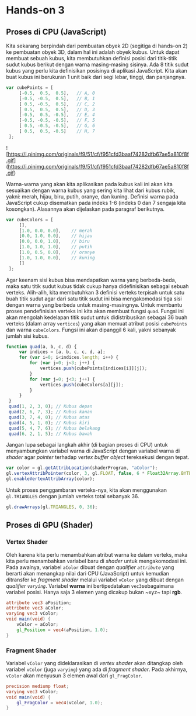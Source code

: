 # Hands-on 3

## Proses di CPU (JavaScript)

Kita sekarang berpindah dari pembuatan obyek 2D (segitiga di hands-on 2) ke pembuatan obyek 3D, dalam hal ini adalah obyek kubus. Untuk dapat membuat sebuah kubus, kita membutuhkan definisi posisi dari titik-titik sudut kubus berikut dengan warna masing-masing sisinya. Ada 8 titik sudut kubus yang perlu kita definisikan posisinya di aplikasi JavaScript. Kita akan buat kubus ini berukuran 1 unit baik dari segi lebar, tinggi, dan panjangnya.

```JavaScript
var cubePoints = [
     [-0.5,  0.5,  0.5],   // A, 0
     [-0.5, -0.5,  0.5],   // B, 1
     [ 0.5, -0.5,  0.5],   // C, 2 
     [ 0.5,  0.5,  0.5],   // D, 3
     [-0.5,  0.5, -0.5],   // E, 4
     [-0.5, -0.5, -0.5],   // F, 5
     [ 0.5, -0.5, -0.5],   // G, 6
     [ 0.5,  0.5, -0.5]    // H, 7 
 ];
```

![https://i.pinimg.com/originals/f9/51/cf/f951cfd3baaf74282dfb67ae5a810f8f.gif]
(https://i.pinimg.com/originals/f9/51/cf/f951cfd3baaf74282dfb67ae5a810f8f.gif)

Warna-warna yang akan kita aplikasikan pada kubus kali ini akan kita sesuaikan dengan warna kubus yang sering kita lihat dari kubus rubik, yakni: merah, hijau, biru, putih, oranye, dan kuning. Definisi warna pada JavaScript cukup disematkan pada indeks 1-6 (indeks 0 dan 7 sengaja kita kosongkan). Alasannya akan dijelaskan pada paragraf berikutnya.

```JavaScript
var cubeColors = [
     [],
     [1.0, 0.0, 0.0],    // merah
     [0.0, 1.0, 0.0],    // hijau
     [0.0, 0.0, 1.0],    // biru
     [1.0, 1.0, 1.0],    // putih
     [1.0, 0.5, 0.0],    // oranye
     [1.0, 1.0, 0.0],    // kuning
     []
 ];
```

Agar keenam sisi kubus bisa mendapatkan warna yang berbeda-beda, maka satu titik sudut kubus tidak cukup hanya didefinisikan sebagai sebuah verteks. Alih-alih, kita membutuhkan 3 definisi verteks terpisah untuk satu buah titik sudut agar dari satu titik sudut ini bisa mengakomodasi tiga sisi dengan warna yang berbeda untuk masing-masingnya. Untuk membantu proses pendefinisian verteks ini kita akan membuat fungsi `quad`. Fungsi ini akan mengolah kedelapan titik sudut untuk didistribusikan sebagai 36 buah verteks (dalam array `vertices`) yang akan memuat atribut posisi `cubePoints` dan warna `cubeColors`. Fungsi ini akan dipanggil 6 kali, yakni sebanyak jumlah sisi kubus.

```JavaScript
function quad(a, b, c, d) {
     var indices = [a, b, c, c, d, a];
     for (var i=0; i<indices.length; i++) {
         for (var j=0; j<3; j++) {
             vertices.push(cubePoints[indices[i]][j]);
         }
         for (var j=0; j<3; j++) {
             vertices.push(cubeColors[a][j]);
         }
     }
 }
 quad(1, 2, 3, 0); // Kubus depan
 quad(2, 6, 7, 3); // Kubus kanan
 quad(3, 7, 4, 0); // Kubus atas
 quad(4, 5, 1, 0); // Kubus kiri
 quad(5, 4, 7, 6); // Kubus belakang
 quad(6, 2, 1, 5); // Kubus bawah
```

Jangan lupa sebagai langkah akhir (di bagian proses di CPU) untuk menyambungkan variabel warna di JavaScript dengan variabel warna di _shader_ agar _pointer_ terhadap _vertex buffer object_ tereksekusi dengan tepat.

```JavaScript
var color = gl.getAttribLocation(shaderProgram, "aColor");
gl.vertexAttribPointer(color, 3, gl.FLOAT, false, 6 * Float32Array.BYTES_PER_ELEMENT, 3 * Float32Array.BYTES_PER_ELEMENT);
gl.enableVertexAttribArray(color);
```

Untuk proses penggambaran verteks-nya, kita akan menggunakan `gl.TRIANGLES` dengan jumlah verteks total sebanyak 36.

```JavaScript
gl.drawArrays(gl.TRIANGLES, 0, 36);
```

## Proses di GPU (Shader)
### Vertex Shader

Oleh karena kita perlu menambahkan atribut warna ke dalam verteks, maka kita perlu menambahkan variabel baru di _shader_ untuk mengakomodasi ini. Pada awalnya, variabel `aColor` dibuat dengan _qualifier `attribute`_ yang berarti akan menangkap nilai dari CPU (JavaScript) untuk kemudian ditransfer ke _fragment shader_ melalui variabel `vColor` yang dibuat dengan _qualifier `varying`_. Variabel **warna** ini bertipedatakan `vec3`sebagaimana variabel posisi. Hanya saja 3 elemen yang dicakup bukan ~xyz~ tapi **rgb**.

```GLSL
attribute vec3 aPosition;
attribute vec3 aColor;
varying vec3 vColor;
void main(void) {
    vColor = aColor;
    gl_Position = vec4(aPosition, 1.0);
}
```

### Fragment Shader

Variabel `vColor` yang dideklarasikan di _vertex shader_ akan ditangkap oleh variabel `vColor` (juga `varying`) yang ada di _fragment shader_. Pada akhirnya, `vColor` akan menyusun 3 elemen awal dari `gl_FragColor`.

```GLSL
precision mediump float;
varying vec3 vColor;
void main(void) {
    gl_FragColor = vec4(vColor, 1.0);
}
```
